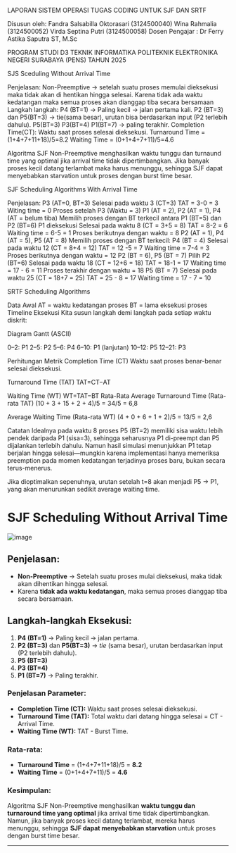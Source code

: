 
LAPORAN SISTEM OPERASI
TUGAS CODING UNTUK SJF DAN SRTF
 


 

 
Disusun oleh:
Fandra Salsabilla Oktorasari (3124500040)
Wina Rahmalia   (3124500052)
Virda Septina Putri  (3124500058)
Dosen Pengajar  	: Dr Ferry Astika Saputra ST, M.Sc
 
 
PROGRAM STUDI D3 TEKNIK INFORMATIKA
POLITEKNIK ELEKTRONIKA NEGERI SURABAYA (PENS)
TAHUN 2025

SJS Sceduling Without Arrival Time


Penjelasan:
Non-Preemptive → setelah suatu proses memulai dieksekusi maka tidak akan di hentikan hingga selesai.
 Karena tidak ada waktu kedatangan maka semua proses akan dianggap tiba secara bersamaan 
Langkah langkah:
P4 (BT=1) → Paling kecil → jalan pertama kali.
P2 (BT=3) dan P5(BT=3) →  tie(sama besar), urutan bisa berdasarkan input (P2 terlebih dahulu).
P5(BT=3)
P3(BT=4)
P1(BT=7) → paling terakhir.
Completion Time(CT): Waktu saat proses selesai dieksekusi.
Turnaround Time = (1+4+7+11+18)/5=8.2
Waiting Time = (0+1+4+7+11)/5=4.6

Algoritma SJF Non-Preemptive menghasilkan waktu tunggu dan turnaund time yang optimal jika arrival time tidak dipertimbangkan. Jika banyak proses kecil datang terlambat maka harus menunggu, sehingga SJF dapat menyebabkan starvation untuk proses dengan burst time besar.

SJF Scheduling Algorithms With Arrival Time


Penjelasan:
P3 (AT=0, BT=3)
Selesai pada waktu 3 (CT=3)
TAT = 3-0 = 3
Witing time = 0
Proses setelah P3 (Waktu = 3)
P1 (AT = 2), P2 (AT = 1), P4 (AT = belum tiba)
Memilih proses dengan BT terkecil antara P1 (BT=5) dan P2 (BT=6)
P1 dieksekusi
Selesai pada waktu 8 (CT = 3+5 = 8)
TAT = 8-2 = 6
Waiting time = 6-5 = 1 
Proses berikutnya dengan waktu = 8
P2 (AT = 1), P4 (AT = 5), P5 (AT = 8)
Memilih proses dengan BT terkecil: P4 (BT = 4)
Selesai pada waktu 12 (CT = 8+4 = 12)
TAT = 12 -5 = 7
Waiting time = 7-4 = 3
Proses berikutnya dengan waktu = 12
P2 (BT = 6), P5 (BT = 7)
Pilih P2 (BT=6)
Selesai pada waktu 18 (CT = 12+6 = 18)
TAT = 18-1 = 17
Waiting time = 17 - 6 = 11
Proses terakhir dengan waktu = 18
P5 (BT = 7)
Selesai pada waktu 25 (CT = 18+7 = 25)
TAT = 25 - 8 = 17
Waiting time = 17 - 7 = 10


SRTF Scheduling Algorithms

Data Awal
AT = waktu kedatangan proses
BT = lama eksekusi proses
Timeline Eksekusi
Kita susun langkah demi langkah pada setiap waktu diskrit:



Diagram Gantt (ASCII)

0–2: P1
2–5: P2
5–6: P4
6–10: P1 (lanjutan)
10–12: P5
12–21: P3

Perhitungan Metrik
Completion Time (CT)
Waktu saat proses benar-benar selesai dieksekusi.



Turnaround Time (TAT)
TAT=CT−AT

Waiting Time (WT)
WT=TAT−BT
Rata-Rata
Average Turnaround Time (Rata-rata TAT)
(10 + 3 + 15 + 2 + 4)/5 = 34/5 = 6,8

Average Waiting Time (Rata-rata WT)
(4 + 0 + 6 + 1 + 2)/5 = 13/5 = 2,6

Catatan
Idealnya pada waktu 8 proses P5 (BT=2) memiliki sisa waktu lebih pendek daripada P1 (sisa=3), sehingga seharusnya P1 di-preempt dan P5 dijalankan terlebih dahulu. Namun hasil simulasi menunjukkan P1 tetap berjalan hingga selesai—mungkin karena implementasi hanya memeriksa preemption pada momen kedatangan terjadinya proses baru, bukan secara terus-menerus.

Jika dioptimalkan sepenuhnya, urutan setelah t=8 akan menjadi P5 → P1, yang akan menurunkan sedikit average waiting time.





# SJF Scheduling Without Arrival Time

![image](https://github.com/user-attachments/assets/24b16433-cbdf-4190-a282-4c5488f5e78a)

## Penjelasan:
- **Non-Preemptive** → Setelah suatu proses mulai dieksekusi, maka tidak akan dihentikan hingga selesai.
- Karena **tidak ada waktu kedatangan**, maka semua proses dianggap tiba secara bersamaan.

## Langkah-langkah Eksekusi:
1. **P4 (BT=1)** → Paling kecil → jalan pertama.
2. **P2 (BT=3)** dan **P5(BT=3)** → *tie* (sama besar), urutan berdasarkan input (P2 terlebih dahulu).
3. **P5 (BT=3)**
4. **P3 (BT=4)**
5. **P1 (BT=7)** → Paling terakhir.

### Penjelasan Parameter:
- **Completion Time (CT):** Waktu saat proses selesai dieksekusi.
- **Turnaround Time (TAT):** Total waktu dari datang hingga selesai = CT - Arrival Time.
- **Waiting Time (WT):** TAT - Burst Time.

### Rata-rata:
- **Turnaround Time** = (1+4+7+11+18)/5 = **8.2**
- **Waiting Time** = (0+1+4+7+11)/5 = **4.6**

### Kesimpulan:
Algoritma SJF Non-Preemptive menghasilkan **waktu tunggu dan turnaround time yang optimal** jika arrival time tidak dipertimbangkan. Namun, jika banyak proses kecil datang terlambat, mereka harus menunggu, sehingga **SJF dapat menyebabkan starvation** untuk proses dengan burst time besar.

---
